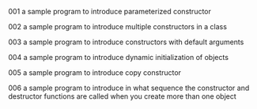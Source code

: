 001 a sample program to introduce parameterized constructor

002 a sample program to introduce multiple constructors in a class

003 a sample program to introduce constructors with default arguments

004 a sample program to introduce dynamic initialization of objects

005 a sample program to introduce copy constructor

006 a sample program to introduce in what sequence the constructor and destructor functions are called when you create more than one object
